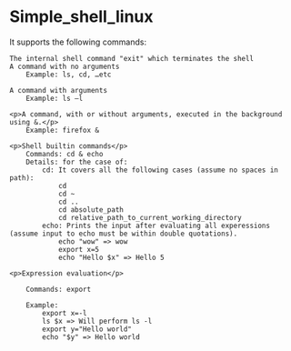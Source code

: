 # Simple_shell_linux
<p>It supports the following commands:</p>

    The internal shell command "exit" which terminates the shell
    A command with no arguments
        Example: ls, cd, …etc

    A command with arguments
        Example: ls –l

    <p>A command, with or without arguments, executed in the background using &.</p>
        Example: firefox &

    <p>Shell builtin commands</p>
        Commands: cd & echo
        Details: for the case of:
            cd: It covers all the following cases (assume no spaces in path):
                cd
                cd ~
                cd ..
                cd absolute_path
                cd relative_path_to_current_working_directory
            echo: Prints the input after evaluating all experessions (assume input to echo must be within double quotations).
                echo "wow" => wow
                export x=5
                echo "Hello $x" => Hello 5

    <p>Expression evaluation</p>

        Commands: export

        Example:
            export x=-l
            ls $x => Will perform ls -l
            export y="Hello world"
            echo "$y" => Hello world

